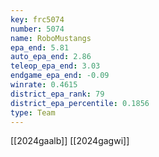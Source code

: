 ```yaml
---
key: frc5074
number: 5074
name: RoboMustangs
epa_end: 5.81
auto_epa_end: 2.86
teleop_epa_end: 3.03
endgame_epa_end: -0.09
winrate: 0.4615
district_epa_rank: 79
district_epa_percentile: 0.1856
type: Team
---
```

[[2024gaalb]]
[[2024gagwi]]

